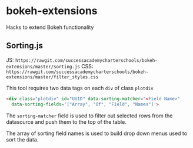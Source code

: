 # bokeh-extensions
Hacks to extend Bokeh functionality

## Sorting.js

JS: `https://rawgit.com/successacademycharterschools/bokeh-extensions/master/sorting.js`
CSS: `https://rawgit.com/successacademycharterschools/bokeh-extensions/master/filter_styles.css`

This tool requires two data tags on each `div` of class `plotdiv`
```html
<div class="plotdiv" id="UUID" data-sorting-matcher="<Field Name>"
  data-sorting-fields='["Array", "Of", "Field", "Names"]'>
```

The `sorting-matcher` field is used to filter out selected rows from the datasource and push them to the top of the table.

The array of sorting field names is used to build drop down menus used to sort the data.
